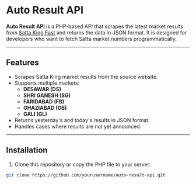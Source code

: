 # Auto Result API

**Auto Result API** is a PHP-based API that scrapes the latest market results from [Satta King Fast](https://satta-king-fast.com) and returns the data in JSON format. It is designed for developers who want to fetch Satta market numbers programmatically.

---

## Features

- Scrapes Satta King market results from the source website.
- Supports multiple markets:
  - **DESAWAR (DS)**
  - **SHRI GANESH (SG)**
  - **FARIDABAD (FB)**
  - **GHAZIABAD (GB)**
  - **GALI (GL)**
- Returns yesterday's and today's results in JSON format.
- Handles cases where results are not yet announced.

---

## Installation

1. Clone this repository or copy the PHP file to your server:

```bash
git clone https://github.com/yourusername/auto-result-api.git
